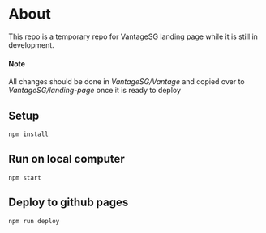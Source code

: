 # About

This repo is a temporary repo for VantageSG landing page while it is still in development. 

#### Note
All changes should be done in *VantageSG/Vantage* and copied over to *VantageSG/landing-page* once it is ready to deploy

## Setup

```
npm install
```

## Run on local computer
```
npm start
```

## Deploy to github pages
```
npm run deploy
```
